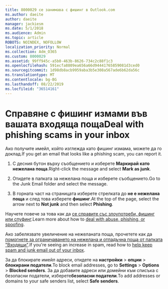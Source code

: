```yaml
---
title: 8000029 се занимава с фишинг в Outlook.com
ms.author: daeite
author: daeite
manager: jackiesm
ms.date: 5/1/2018
ms.audience: Admin
ms.topic: article
ROBOTS: NOINDEX, NOFOLLOW
localization_priority: Normal
ms.collection: Adm_O365
ms.custom: 8000029
ms.assetid: 99ff945c-a5b0-463b-8626-734c2c88f1c3
ms.openlocfilehash: 591ecfa8809ea656a66d94441765859081d3ced0
ms.sourcegitcommit: 1d98db8acb9959aba3b5e308a567ade6b62da56c
ms.translationtype: MT
ms.contentlocale: bg-BG
ms.lasthandoff: 08/22/2019
ms.locfileid: "36514161"
---
```

# <a name="deal-with-phishing-scams-in-your-inbox"></a><span data-ttu-id="1b4ba-102">Справяне с фишинг измами във вашата входяща поща</span><span class="sxs-lookup"><span data-stu-id="1b4ba-102">Deal with phishing scams in your inbox</span></span>

<span data-ttu-id="1b4ba-103">Ако получите имейл, който изглежда като фишинг измама, можете да го доклад.</span><span class="sxs-lookup"><span data-stu-id="1b4ba-103">If you get an email that looks like a phishing scam, you can report it.</span></span>
  
1. <span data-ttu-id="1b4ba-104">С десния бутон върху съобщението и изберете **Маркирай като нежелана поща**.</span><span class="sxs-lookup"><span data-stu-id="1b4ba-104">Right-click the message and select **Mark as junk**.</span></span> 
    
2. <span data-ttu-id="1b4ba-105">Отидете в папката за нежелана поща и изберете съобщението.</span><span class="sxs-lookup"><span data-stu-id="1b4ba-105">Go to the Junk Email folder and select the message.</span></span>
    
3. <span data-ttu-id="1b4ba-106">В горната част на страницата изберете стрелката до **не е нежелана поща** и след това изберете **фишинг**.</span><span class="sxs-lookup"><span data-stu-id="1b4ba-106">At the top of the page, select the arrow next to **Not junk** and then select **Phishing**.</span></span> 
    
<span data-ttu-id="1b4ba-107">Научете повече за това как да [се справите със злоупотреби, фишинг или спуфинг](https://go.microsoft.com/fwlink/p/?linkid=873139).</span><span class="sxs-lookup"><span data-stu-id="1b4ba-107">Learn more about how to [deal with abuse, phishing, or spoofing](https://go.microsoft.com/fwlink/p/?linkid=873139).</span></span>
  
<span data-ttu-id="1b4ba-108">Ако забелязвате увеличение на нежеланата поща, прочетете как да [помогнете за ограничаването на нежелана и отпадъчна поща от папката "Входящи"](https://go.microsoft.com/fwlink/p/?linkid=873140).</span><span class="sxs-lookup"><span data-stu-id="1b4ba-108">If you're seeing an increase in spam, read how to [help keep spam and junk email out of your inbox](https://go.microsoft.com/fwlink/p/?linkid=873140).</span></span>
  
<span data-ttu-id="1b4ba-109">За да блокирате имейл адреси, отидете на **настройки** \> **опции** \> **блокирани податели**.</span><span class="sxs-lookup"><span data-stu-id="1b4ba-109">To block email addresses, go to **Settings** \> **Options** \> **Blocked senders**.</span></span> <span data-ttu-id="1b4ba-110">За да добавите адреси или домейни към списъка с безопасни податели, изберете**безопасни податели**.</span><span class="sxs-lookup"><span data-stu-id="1b4ba-110">To add addresses or domains to your safe senders list, select **Safe senders**.</span></span> 
  

